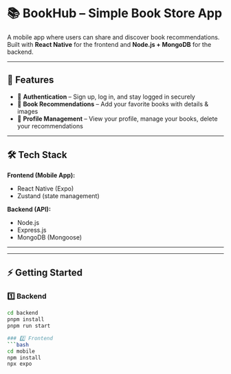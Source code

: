 # 📚 BookHub – Simple Book Store App

A mobile app where users can share and discover book recommendations.  
Built with **React Native** for the frontend and **Node.js + MongoDB** for the backend.

---

## 🚀 Features
- 🔑 **Authentication** – Sign up, log in, and stay logged in securely  
- 📖 **Book Recommendations** – Add your favorite books with details & images  
- 👤 **Profile Management** – View your profile, manage your books, delete your recommendations  

---

## 🛠️ Tech Stack
**Frontend (Mobile App):**
- React Native (Expo)
- Zustand (state management)

**Backend (API):**
- Node.js
- Express.js
- MongoDB (Mongoose)

---


---

## ⚡ Getting Started

### 1️⃣ Backend
```bash
cd backend
pnpm install
pnpm run start

### 2️⃣ Frontend
```bash
cd mobile
npm install
npx expo 


